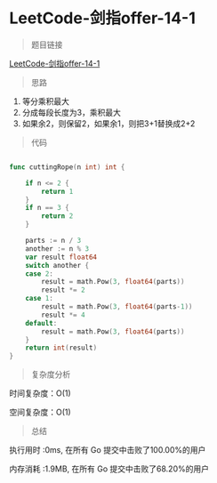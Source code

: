 # LeetCode-剑指offer-14-1

>题目链接

[LeetCode-剑指offer-14-1](https://leetcode-cn.com/problems/jian-sheng-zi-lcof/)

> 思路

1. 等分乘积最大
2. 分成每段长度为3，乘积最大
3. 如果余2，则保留2，如果余1，则把3+1替换成2+2

>代码

```go

func cuttingRope(n int) int {

    if n <= 2 {
        return 1
    }
    if n == 3 {
        return 2
    }

    parts := n / 3
    another := n % 3
    var result float64
    switch another {
    case 2:
        result = math.Pow(3, float64(parts))
        result *= 2
    case 1:
        result = math.Pow(3, float64(parts-1))
        result *= 4
    default:
        result = math.Pow(3, float64(parts))
    }
    return int(result)
}

```

>复杂度分析

时间复杂度：O(1)

空间复杂度：O(1)

>总结

执行用时 :0ms, 在所有 Go 提交中击败了100.00%的用户

内存消耗 :1.9MB, 在所有 Go 提交中击败了68.20%的用户
